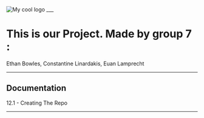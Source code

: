 <img src="https://github.com/ConstantineLinardakis/Group-Project-7/blob/main/CONTENTS/thumbnail.png" alt="My cool logo"/>
___

# This is our Project. Made by group 7 :
Ethan Bowles, Constantine Linardakis, Euan Lamprecht

<dl>
  <dt>  </dt>
</dl>

___

## Documentation
12.1 - Creating The Repo

___




